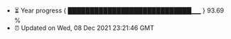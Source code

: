 - ⏳ Year progress { ████████████████████████████▁▁ } 93.69 %
- ⏰ Updated on Wed, 08 Dec 2021 23:21:46 GMT

